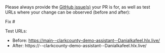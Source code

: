 Please always provide the [GitHub issue(s)](../issues) your PR is for, as well as test URLs where your change can be observed (before and after):

Fix #<gh-issue-id>

Test URLs:
- Before: https://main--clarkcounty-demo-assistant--Danialkafeel.hlx.live/
- After: https://<branch>--clarkcounty-demo-assistant--Danialkafeel.hlx.live/
